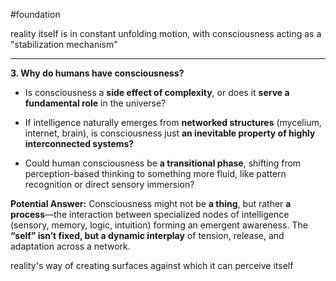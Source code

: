 #foundation 

 reality itself is in constant unfolding motion, with consciousness acting as a "stabilization mechanism"
 
---

 **3. Why do humans have consciousness?**

- Is consciousness a **side effect of complexity**, or does it **serve a fundamental role** in the universe?
    
- If intelligence naturally emerges from **networked structures** (mycelium, internet, brain), is consciousness just **an inevitable property of highly interconnected systems?**
    
- Could human consciousness be **a transitional phase**, shifting from perception-based thinking to something more fluid, like pattern recognition or direct sensory immersion?
    

**Potential Answer:** Consciousness might not be **a thing**, but rather **a process**—the interaction between specialized nodes of intelligence (sensory, memory, logic, intuition) forming an emergent awareness. The **“self” isn’t fixed, but a dynamic interplay** of tension, release, and adaptation across a network.


reality's way of creating surfaces against which it can perceive itself